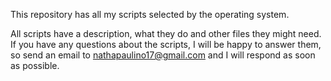 This repository has all my scripts selected by the operating system.

All scripts have a description, what they do and other files they might need. If you have any questions about the scripts, I will be happy to answer them, so send an email to nathapaulino17@gmail.com and I will respond as soon as possible.
